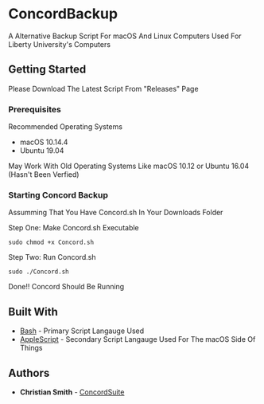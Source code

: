# ConcordBackup

A Alternative Backup Script For macOS And Linux Computers Used For Liberty University's Computers

## Getting Started

Please Download The Latest Script From "Releases" Page

### Prerequisites

Recommended Operating Systems 
* macOS 10.14.4 
* Ubuntu 19.04

May Work With Old Operating Systems Like macOS 10.12 or Ubuntu 16.04 (Hasn't Been Verfied)

### Starting Concord Backup
Assumming That You Have Concord.sh In Your Downloads Folder

Step One:
Make Concord.sh Executable 
```
sudo chmod +x Concord.sh
```

Step Two:
Run Concord.sh

```
sudo ./Concord.sh
```
Done!! Concord Should Be Running

## Built With

* [Bash](https://www.gnu.org/software/bash/) - Primary Script Langauge Used
* [AppleScript](https://developer.apple.com/library/archive/documentation/AppleScript/Conceptual/AppleScriptX/AppleScriptX.html) - Secondary Script Langauge Used For The macOS Side Of Things

## Authors

* **Christian Smith** - [ConcordSuite](https://github.com/ConcordSuite)
